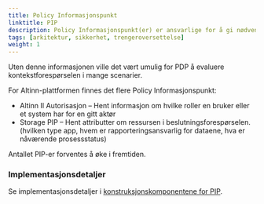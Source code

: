 ```yaml
---
title: Policy Informasjonspunkt
linktitle: PIP
description: Policy Informasjonspunkt(er) er ansvarlige for å gi nødvendig informasjon til konteksthåndtereren slik at den kan berike kontekstforespørselen.
tags: [arkitektur, sikkerhet, trengeroversettelse]
weight: 1
---
```


Uten denne informasjonen ville det vært umulig for PDP å evaluere kontekstforespørselen i mange scenarier.

For Altinn-plattformen finnes det flere Policy Informasjonspunkt:

- Altinn II Autorisasjon – Hent informasjon om hvilke roller en bruker eller et system har for en gitt aktør
- Storage PIP – Hent attributter om ressursen i beslutningsforespørselen. (hvilken type app, hvem er rapporteringsansvarlig for dataene, hva er nåværende prosessstatus)

Antallet PIP-er forventes å øke i fremtiden.

### Implementasjonsdetaljer

Se implementasjonsdetaljer i [konstruksjonskomponentene for PIP](/nb/authorization/reference/architecture/accesscontrol/#policy-information-point---roles).
